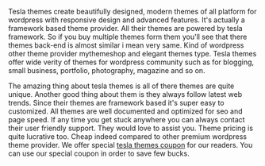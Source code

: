 
Tesla themes create beautifully designed, modern themes of all platform for wordpress with responsive design and advanced features. It's actually a framework based theme provider. All their themes are powered by tesla framework. So if you buy multiple themes form them you'll see that there themes back-end is almost similar i mean very same. Kind of wordpress other theme provider mythemeshop and elegant themes type. Tesla themes offer wide verity of themes for wordpress community such as for blogging, small business, portfolio, photography, magazine and so on.

The amazing thing about tesla themes is all of there themes are quite unique. Another good thing about them is they always follow latest web trends. Since their themes are framework based it's super easy to customized. All themes are well documented and optimized for seo and page speed. If any time you get stuck anywhere you can always contact their user friendly support. They would love to assist you. Theme pricing is quite  lucrative too. Cheap indeed compared to other premium wordpress theme provider. We offer special <a href="http://wpgra.com/tesla-themes-coupon-code/">tesla themes coupon</a> for our readers. You can use our special coupon in order to save few bucks.
